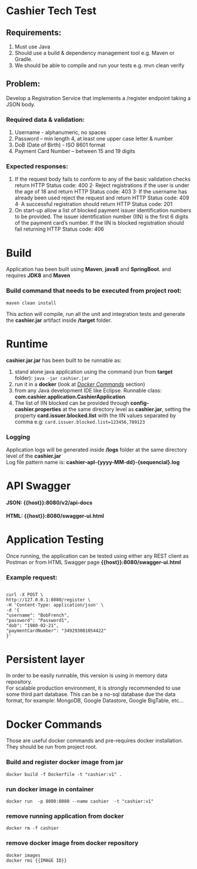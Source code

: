 # Cashier Tech Test

## Requirements:
1. Must use Java
2. Should use a build & dependency management tool e.g. Maven or Gradle.
3. We should be able to compile and run your tests e.g. mvn clean verify

## Problem:
Develop a Registration Service that implements a /register endpoint taking a JSON body.

### Required data & validation:
1. Username - alphanumeric, no spaces
2. Password – min length 4, at least one upper case letter & number
3. DoB (Date of Birth) - ISO 8601 format
4. Payment Card Number – between 15 and 19 digits

### Expected responses:
1. If the request body fails to conform to any of the basic validation checks return HTTP Status code: 400 
2· Reject registrations if the user is under the age of 18 and return HTTP Status code: 403 
3· If the username has already been used reject the request and return HTTP Status code: 409 
4· A successful registration should return HTTP Status code: 201 
5. On start-up allow a list of blocked payment issuer identification numbers to be provided. The issuer identification number (IIN) is the first 6 digits of the payment card’s number. If the IIN is blocked registration should fail returning HTTP Status code: 406 


# Build
Application has been built using **Maven**, **java8** and **SpringBoot**. and requires **JDK8** and **Maven**

### Build command that needs to be executed from project root:
`maven clean install` 

This action will compile, run all the unit and integration tests and generate the **cashier.jar** artifact inside **/target** folder.


# Runtime
**cashier.jar.jar** has been built to be runnable as:
 
1. stand alone java application using the command (run from **target** folder):  `java -jar cashier.jar`
2. run it in a **docker** (look at [*Docker Commands*](#docker-commands) section)
3. from any Java development IDE like Eclipse. Runnable class: **com.cashier.application.CashierApplication** 
4. The list of IIN blocked can be provided through **config-cashier.properties** at the same directory level as **cashier.jar**, 
setting the property **card.issuer.blocked.list** with the IIN values separated by comma e.g: `card.issuer.blocked.list=123456,789123`

### Logging
Application logs will be generated inside **/logs** folder at the same directory level of the **cashier.jar**  
Log file pattern name is: **cashier-apl-{yyyy-MM-dd}-{sequencial}.log** 


# API Swagger
#### JSON: {{host}}:8080/v2/api-docs
#### HTML: {{host}}:8080/swagger-ui.html
 

# Application Testing

Once running, the application can be tested using either any REST client as Postman or from HTML Swagger page **{{host}}:8080/swagger-ui.html**

### Example request:

```

curl -X POST \
http://127.0.0.1:8080/register \
-H 'Content-Type: application/json' \
-d '{
"username": "BobFrench",
"password": "Password1",
"dob": "1980-02-21",
"paymentCardNumber": "349293081054422"
}'

```

# Persistent layer

In order to be easily runnable, this version is using in memory data repository.    
For scalable production environment, it is strongly recommended to use some third part database. 
This can be a no-sql database due the data format, for example: MongoDB, Google Datastore, Google BigTable, etc...


# Docker Commands

Those are useful docker commands and pre-requires docker installation.
They should be run from project root.
 
### Build and register docker image from jar
`docker build -f Dockerfile -t "cashier:v1" .`

### run docker image in container
`docker run  -p 8080:8080 --name cashier  -t "cashier:v1"` 

### remove running application from docker
`docker rm -f cashier`

### remove docker image from docker repository
```
docker images
docker rmi {{IMAGE ID}}
```

